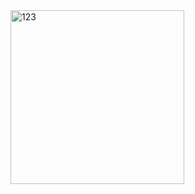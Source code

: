 <img width="278" alt="123" src="https://user-images.githubusercontent.com/39484500/113384788-ffcbb700-93b0-11eb-9d26-2a8285a1674b.PNG">

